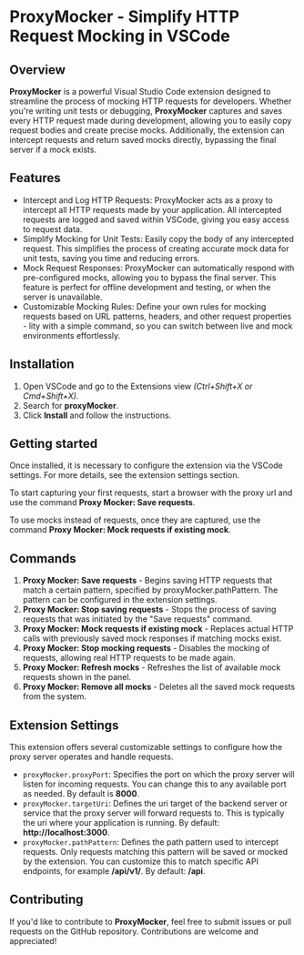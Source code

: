 # ProxyMocker - Simplify HTTP Request Mocking in VSCode

## Overview

**ProxyMocker** is a powerful Visual Studio Code extension designed to streamline the process of mocking HTTP requests for developers. Whether you're writing unit tests or debugging, **ProxyMocker** captures and saves every HTTP request made during development, allowing you to easily copy request bodies and create precise mocks. Additionally, the extension can intercept requests and return saved mocks directly, bypassing the final server if a mock exists.

## Features

- Intercept and Log HTTP Requests: ProxyMocker acts as a proxy to intercept all HTTP requests made by your application. All intercepted requests are logged and saved within VSCode, giving you easy access to request data.
- Simplify Mocking for Unit Tests: Easily copy the body of any intercepted request. This simplifies the process of creating accurate mock data for unit tests, saving you time and reducing errors.
- Mock Request Responses: ProxyMocker can automatically respond with pre-configured mocks, allowing you to bypass the final server. This feature is perfect for offline development and testing, or when the server is unavailable.
- Customizable Mocking Rules: Define your own rules for mocking requests based on URL patterns, headers, and other request properties - lity with a simple command, so you can switch between live and mock environments effortlessly.

## Installation

1. Open VSCode and go to the Extensions view _(Ctrl+Shift+X or Cmd+Shift+X)_.
2. Search for **proxyMocker**.
3. Click **Install** and follow the instructions.

## Getting started

Once installed, it is necessary to configure the extension via the VSCode settings. For more details, see the extension settings section.

To start capturing your first requests, start a browser with the proxy url and use the command **Proxy Mocker: Save requests**.

To use mocks instead of requests, once they are captured, use the command **Proxy Mocker: Mock requests if existing mock**.

## Commands

1. **Proxy Mocker: Save requests** - Begins saving HTTP requests that match a certain pattern, specified by proxyMocker.pathPattern. The pattern can be configured in the extension settings.
2. **Proxy Mocker: Stop saving requests** - Stops the process of saving requests that was initiated by the "Save requests" command.
3. **Proxy Mocker: Mock requests if existing mock** - Replaces actual HTTP calls with previously saved mock responses if matching mocks exist.
4. **Proxy Mocker: Stop mocking requests** - Disables the mocking of requests, allowing real HTTP requests to be made again.
5. **Proxy Mocker: Refresh mocks** - Refreshes the list of available mock requests shown in the panel.
6. **Proxy Mocker: Remove all mocks** - Deletes all the saved mock requests from the system.

## Extension Settings

This extension offers several customizable settings to configure how the proxy server operates and handle requests.

- `proxyMocker.proxyPort`: Specifies the port on which the proxy server will listen for incoming requests. You can change this to any available port as needed. By default is **8000**.
- `proxyMocker.targetUri`: Defines the uri target of the backend server or service that the proxy server will forward requests to. This is typically the uri where your application is running. By default: **http://localhost:3000**.
- `proxyMocker.pathPattern`: Defines the path pattern used to intercept requests. Only requests matching this pattern will be saved or mocked by the extension. You can customize this to match specific API endpoints, for example **/api/v1/**. By default: **/api**.

## Contributing

If you'd like to contribute to **ProxyMocker**, feel free to submit issues or pull requests on the GitHub repository. Contributions are welcome and appreciated!
